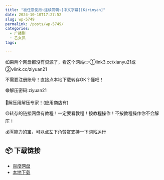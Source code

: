 ```yaml
---
title: "被任意使用~连续蒿朝~[中文字幕][Kirinyan]"
date: 2024-10-10T17:27:52
slug: wp-5749
permalink: /posts/wp-5749/
categories:
  - 广播剧
  - 乙女抓
tags:

---
```


如果两个网盘都没有资源了，看这个网站👉①link3.cc/xianyu21或②vlink.cc/ziyuan21

不需要注册账号！直接点本地下载转存OK？懂吧！

🟢解压密码:ziyuan21

🔵解压用解压专家！(应用商店有)

🟡转存的链接网盘有教程！一定要看教程！按教程操作！不按教程操作你不会解压！

💰🈶能力的宝，可以点左下角赞赏支持一下网站运行

## 📦 下载链接
- [百度网盘](https://blziyuan21.com/pay-download/5749?key=a7b5949b64&down_id=0)
- [本地下载](https://blziyuan21.com/pay-download/5749?key=a7b5949b64&down_id=1)


